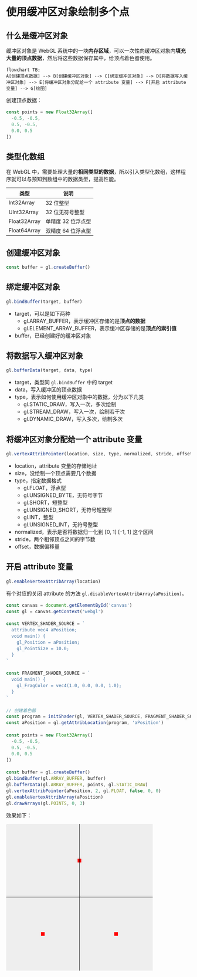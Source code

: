 # 使用缓冲区对象绘制多个点

## 什么是缓冲区对象

缓冲区对象是 WebGL 系统中的一块**内存区域**，可以一次性向缓冲区对象内**填充大量的顶点数据**，然后将这些数据保存其中，给顶点着色器使用。

```mermaid
flowchart TB;
A[创建顶点数据] --> B[创建缓冲区对象] --> C[绑定缓冲区对象] --> D[将数据写入缓冲区对象] --> E[将缓冲区对象分配给一个 attribute 变量] --> F[开启 attribute 变量] --> G[绘图]
```

创建顶点数据：

```js
const points = new Float32Array([
  -0.5, -0.5,
  0.5, -0.5,
  0.0, 0.5
])
```

## 类型化数组

在 WebGL 中，需要处理大量的**相同类型的数据**，所以引入类型化数组，这样程序就可以与预知到数组中的数据类型，提高性能。

| 类型 | 说明 |
| -- | -- |
| Int32Array | 32 位整型 |
| UInt32Array | 32 位无符号整型 |
| Float32Array | 单精度 32 位浮点型 |
| Float64Array | 双精度 64 位浮点型 |

## 创建缓冲区对象

```js
const buffer = gl.createBuffer()
```

## 绑定缓冲区对象

```js
gl.bindBuffer(target, buffer)
```

- target，可以是如下两种
  - gl.ARRAY_BUFFER，表示缓冲区存储的是**顶点的数据**
  - gl.ELEMENT_ARRAY_BUFFER，表示缓冲区存储的是**顶点的索引值**
- buffer，已经创建好的缓冲区对象

## 将数据写入缓冲区对象

```js
gl.bufferData(target, data, type)
```

- target，类型同 `gl.bindBuffer` 中的 target
- data，写入缓冲区的顶点数据
- type，表示如何使用缓冲区对象中的数据，分为以下几类
  - gl.STATIC_DRAW，写入一次，多次绘制
  - gl.STREAM_DRAW，写入一次，绘制若干次
  - gl.DYNAMIC_DRAW，写入多次，绘制多次

## 将缓冲区对象分配给一个 attribute 变量

```js
gl.vertexAttribPointer(location, size, type, normalized, stride, offset)
```

- location，attribute 变量的存储地址
- size，没绘制一个顶点需要几个数据
- type，指定数据格式
  - gl.FLOAT，浮点型
  - gl.UNSIGNED_BYTE，无符号字节
  - gl.SHORT，短整型
  - gl.UNSIGNED_SHORT，无符号短整型
  - gl.INT，整型
  - gl.UNSIGNED_INT，无符号整型
- normalized，表示是否将数据归一化到 [0, 1] [-1, 1] 这个区间
- stride，两个相邻顶点之间的字节数
- offset，数据偏移量

## 开启 attribute 变量

```js
gl.enableVertexAttribArray(location)
```

有个对应的关闭 attribute 的方法 `gl.disableVertexAttribArray(aPosition)`。

```js
const canvas = document.getElementById('canvas')
const gl = canvas.getContext('webgl')

const VERTEX_SHADER_SOURCE = `
  attribute vec4 aPosition;
  void main() {
    gl_Position = aPosition;
    gl_PointSize = 10.0;
  }
`

const FRAGMENT_SHADER_SOURCE = `
  void main() {
    gl_FragColor = vec4(1.0, 0.0, 0.0, 1.0);
  }
`

// 创建着色器
const program = initShader(gl, VERTEX_SHADER_SOURCE, FRAGMENT_SHADER_SOURCE)
const aPosition = gl.getAttribLocation(program, 'aPosition')

const points = new Float32Array([
  -0.5, -0.5,
  0.5, -0.5,
  0.0, 0.5
])

const buffer = gl.createBuffer()
gl.bindBuffer(gl.ARRAY_BUFFER, buffer)
gl.bufferData(gl.ARRAY_BUFFER, points, gl.STATIC_DRAW)
gl.vertexAttribPointer(aPosition, 2, gl.FLOAT, false, 0, 0)
gl.enableVertexAttribArray(aPosition)
gl.drawArrays(gl.POINTS, 0, 3)
```

效果如下：

![](./img/buffer.png)
